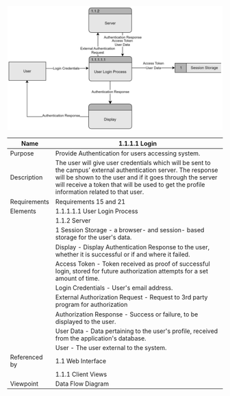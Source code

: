 ![Login DFD](TeamThreeFiles/login%20dfd%20(5).svg)

| Name | 1.1.1.1 Login |
| ----------- | ----------- |
| Purpose | Provide Authentication for users accessing system.  |
| Description | The user will give user credentials which will be sent to the campus’ external authentication server. The response will be shown to the user and if it goes through the server will receive a token that will be used to get the profile information related to that user. |
| Requirements | Requirements 15 and 21 |
| Elements | 1.1.1.1.1 User Login Process |
|          | 1.1.2 Server |
|          | 1 Session Storage - a browser- and session- based storage for the user's data. |
|          | Display - Display Authentication Response to the user, whether it is successful or if and where it failed. |
|          | Access Token - Token received as proof of successful login, stored for future authorization attempts for a set amount of time. |
|          | Login Credentials - User's email address. |
|          | External Authorization Request - Request to 3rd party program for authorization |
|          | Authorization Response - Success or failure, to be displayed to the user. |
|          | User Data - Data pertaining to the user's profile, received from the application's database. |
|          | User - The user external to the system. |
| Referenced by | 1.1 Web Interface |
|               | 1.1.1 Client Views  |
| Viewpoint | Data Flow Diagram |
